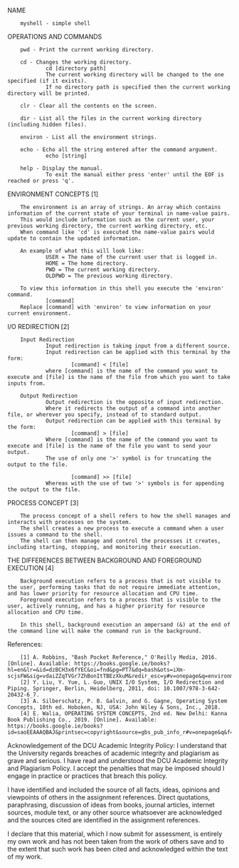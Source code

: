 NAME

        myshell - simple shell

OPERATIONS AND COMMANDS

        pwd - Print the current working directory.

        cd - Changes the working directory.
                cd [directory path]
                The current working directory will be changed to the one specified (if it exists).
                If no directory path is specified then the current working directory will be printed.

        clr - Clear all the contents on the screen.

        dir - List all the files in the current working directory (including hidden files).

        environ - List all the environment strings.

        echo - Echo all the string entered after the command argument.
                echo [string]

        help - Display the manual.
                To exit the manual either press 'enter' until the EOF is reached or press 'q'.

ENVIRONMENT CONCEPTS [1]

        The environment is an array of strings. An array which contains information of the current state of your terminal in name-value pairs.
        This would include information such as the current user, your previous working directory, the current working directory, etc.
        When command like 'cd' is executed the name-value pairs would update to contain the updated information. 

        An example of what this will look like:
                USER = The name of the current user that is logged in.
                HOME = The home directory.
                PWD = The current working directory.
                OLDPWD = The previous working directory.

        To view this information in this shell you execute the 'environ' command.
                [command]
        Replace [command] with 'environ' to view information on your current environment.

I/O REDIRECTION [2]

        Input Redirection
                Input redirection is taking input from a different source. 
                Input redirection can be applied with this terminal by the form:
                        [command] < [file]
                where [command] is the name of the command you want to execute and [file] is the name of the file from which you want to take inputs from.

        Output Redirection
                Output redirection is the opposite of input redirection.
                Where it redirects the output of a command into another file, or wherever you specify, instead of to standard output.
                Output redirection can be applied with this terminal by the form:
                        [command] > [file]
                Where [command] is the name of the command you want to execute and [file] is the name of the file you want to send your output.
                The use of only one '>' symbol is for truncating the output to the file.
 
                        [command] >> [file]
                Whereas with the use of two '>' symbols is for appending the output to the file.
 
PROCESS CONCEPT [3]

        The process concept of a shell refers to how the shell manages and interacts with processes on the system. 
        The shell creates a new process to execute a command when a user issues a command to the shell.
        The shell can then manage and control the processes it creates, including starting, stopping, and monitoring their execution.

THE DIFFERENCES BETWEEN BACKGROUND AND FOREGROUND EXECUTION [4]

        Background execution refers to a process that is not visible to the user, performing tasks that do not require immediate attention, and has lower priority for resource allocation and CPU time.
        Foreground execution refers to a process that is visible to the user, actively running, and has a higher priority for resource allocation and CPU time.

        In this shell, background execution an ampersand (&) at the end of the command line will make the command run in the background.


References:

        [1] A. Robbins, "Bash Pocket Reference," O'Reilly Media, 2016. [Online]. Available: https://books.google.ie/books?hl=en&lr=&id=dzBCH3x6fYEC&oi=fnd&pg=PT7&dq=bash&ots=iXm-scjsFW&sig=vdaiZZqTVGr7ZhBonItTBEzXkuM&redir_esc=y#v=onepage&q=environment%20variables&f=false
        [2] Y. Liu, Y. Yue, L. Guo, UNIX I/O System, I/O Redirection and Piping. Springer, Berlin, Heidelberg, 2011, doi: 10.1007/978-3-642-20432-6_7.
        [3] A. Silberschatz, P. B. Galvin, and G. Gagne, Operating System Concepts, 10th ed. Hoboken, NJ, USA: John Wiley & Sons, Inc., 2018.
        [4] E. Walia, OPERATING SYSTEM CONCEPTS, 2nd ed. New Delhi: Kanna Book Publishing Co., 2019. [Online]. Available: https://books.google.ie/books?id=saoEEAAAQBAJ&printsec=copyright&source=gbs_pub_info_r#v=onepage&q&f=false

Acknowledgement of the DCU Academic Integrity Policy:
I understand that the University regards breaches of academic integrity and plagiarism as grave and serious.
I have read and understood the DCU Academic Integrity and Plagiarism Policy. I accept the penalties that may be imposed should I engage in practice or practices that breach this policy.

I have identified and included the source of all facts, ideas, opinions and viewpoints of others in the assignment references. Direct quotations, paraphrasing, discussion of ideas from books, journal articles, internet sources, module text, or any other source whatsoever are acknowledged and the sources cited are identified in the assignment references.

I declare that this material, which I now submit for assessment, is entirely my own work and has not been taken from the work of others save and to the extent that such work has been cited and acknowledged within the text of my work.